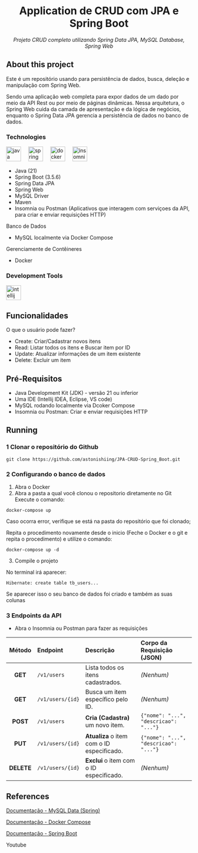 <h1 align="center">Application de CRUD com JPA e Spring Boot</h1>
<p align="center"><i>Projeto CRUD completo utilizando Spring Data JPA, MySQL Database, Spring Web</i></p>

##  About this project
Este é um repositório usando para persistência de dados, busca, deleção e manipulação com Spring Web. 

Sendo uma aplicação web completa para expor dados de um dado por meio da API Rest ou por meio de páginas dinâmicas. Nessa arquitetura, o Spring Web cuida da camada de apresentação e da lógica de negócios, enquanto o Spring Data JPA gerencia a persistência de dados no banco de dados.

### Technologies
<p display="inline-block">
  <img src="https://cdn.jsdelivr.net/gh/devicons/devicon/icons/java/java-original.svg" height="40" alt="java logo"  />
  <img width="12" />
  <img src="https://cdn.jsdelivr.net/gh/devicons/devicon/icons/spring/spring-original.svg" height="40" alt="spring logo"  />
  <img width="12" />
  <img src="https://cdn.jsdelivr.net/gh/devicons/devicon/icons/docker/docker-original.svg" height="40" alt="docker logo"  />
  <img width="12" />
  <img src="https://cdn.jsdelivr.net/gh/devicons/devicon/icons/insomnia/insomnia-original.svg" height="40" alt="insomnia logo"  />
</p>

- Java (21)
- Spring Boot (3.5.6)
- Spring Data JPA
- Spring Web
- MySQL Driver
- Maven
- Insomnia ou Postman (Aplicativos que interagem com serviçoes da API, para criar e enviar requisições HTTP)

Banco de Dados
- MySQL localmente via Docker Compose

Gerenciamente de Contêineres
- Docker

### Development Tools
<p display= "inline-block">
<img src="https://cdn.jsdelivr.net/gh/devicons/devicon/icons/intellij/intellij-original.svg" height="40" alt="intellij logo"  />
</p>

## Funcionalidades
O que o usuário pode fazer?
- Create: Criar/Cadastrar novos itens
- Read: Listar todos os itens e Buscar item por ID
- Update: Atualizar informações de um item existente
- Delete: Excluir um item

## Pré-Requisitos
- Java Development Kit (JDK) - versão 21 ou inferior
- Uma IDE (Intellij IDEA, Eclipse, VS code)
- MySQL rodando localmente via Dcoker Compose
- Insomnia ou Postman: Criar e enviar requisições HTTP

## Running
### 1 Clonar o repositório do Github
```
git clone https://github.com/astonishiing/JPA-CRUD-Spring_Boot.git
```

### 2 Configurando o banco de dados

1. Abra o Docker
2. Abra a pasta a qual você clonou o repositorio diretamente no Git
Execute o comando:
```
docker-compose up
```

Caso ocorra error, verifique se está na pasta do repositório que foi clonado; 

Repita o procedimento novamente desde o inicio (Feche o Docker e o git e repita o procedimento) e utilize o comando:

```
docker-compose up -d
```

3. Compile o projeto

No terminal irá aparecer:

```
Hibernate: create table tb_users...
```
Se aparecer isso o seu banco de dados foi criado e também as suas colunas

### 3 Endpoints da API

- Abra o Insomnia ou Postman para fazer as requisições

| Método | Endpoint | Descrição | Corpo da Requisição (JSON) |
| :---: | :--- | :--- | :--- |
| **GET** | `/v1/users` | Lista todos os itens cadastrados. | *(Nenhum)* |
| **GET** | `/v1/users/{id}` | Busca um item específico pelo ID. | *(Nenhum)* |
| **POST** | `/v1/users` | **Cria (Cadastra)** um novo item. | `{"nome": "...", "descricao": "..."}` |
| **PUT** | `/v1/users/{id}` | **Atualiza** o item com o ID especificado. | `{"nome": "...", "descricao": "..."}` |
| **DELETE** | `/v1/users/{id}` | **Exclui** o item com o ID especificado. | *(Nenhum)* |

## References
[Documentação - MySQL Data (Spring)](https://spring.io/guides/gs/accessing-data-mysql)

[Documentação - Docker Compose](https://docs.docker.com/compose)

[Documentação - Spring Boot](https://spring.io/projects/spring-boot)

Youtube
